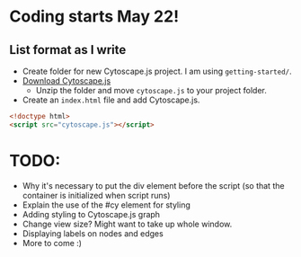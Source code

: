 # Coding starts May 22!

## List format as I write

- Create folder for new Cytoscape.js project. I am using `getting-started/`.
- [Download Cytoscape.js](http://js.cytoscape.org)
    - Unzip the folder and move `cytoscape.js` to your project folder.
- Create an `index.html` file and add Cytoscape.js.
```html
<!doctype html>
<script src="cytoscape.js"></script>
```


# TODO:
- Why it's necessary to put the div element before the script (so that the container is initialized when script runs)
- Explain the use of the #cy element for styling
- Adding styling to Cytoscape.js graph
- Change view size? Might want to take up whole window.
- Displaying labels on nodes and edges
- More to come :)
